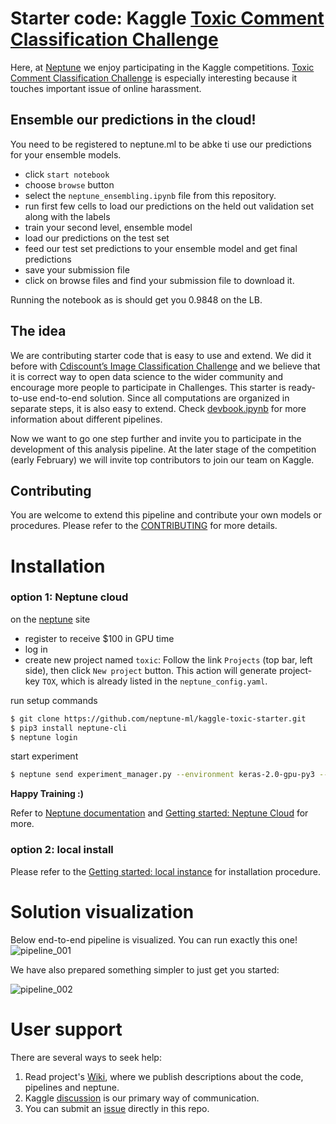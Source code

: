 # Starter code: Kaggle [Toxic Comment Classification Challenge](https://www.kaggle.com/c/jigsaw-toxic-comment-classification-challenge 'Kaggle competition')

Here, at [Neptune](https://neptune.ml/ 'machine learning lab') we enjoy participating in the Kaggle competitions. [Toxic Comment Classification Challenge](https://www.kaggle.com/c/jigsaw-toxic-comment-classification-challenge 'Kaggle competition') is especially interesting because it touches important issue of online harassment.

## Ensemble our predictions in the cloud!
You need to be registered to neptune.ml to be abke ti use our predictions for your ensemble models.

* click `start notebook` 
* choose `browse` button
* select the `neptune_ensembling.ipynb` file from this repository. 
* run first few cells to load our predictions on the held out validation set along with the labels
* train your second level, ensemble model
* load our predictions on the test set
* feed our test set predictions to your ensemble model and get final predictions
* save your submission file 
* click on browse files and find your submission file to download it.

Running the notebook as is should get you 0.9848 on the LB.

## The idea
We are contributing starter code that is easy to use and extend. We did it before with [Cdiscount’s Image Classification Challenge](https://github.com/deepsense-ai/cdiscount-starter) and we believe that it is correct way to open data science to the wider community and encourage more people to participate in Challenges. This starter is ready-to-use end-to-end solution. Since all computations are organized in separate steps, it is also easy to extend. Check [devbook.ipynb](https://github.com/neptune-ml/kaggle-toxic-starter/blob/master/devbook.ipynb) for more information about different pipelines.

Now we want to go one step further and invite you to participate in the development of this analysis pipeline. At the later stage of the competition (early February) we will invite top contributors to join our team on Kaggle.

## Contributing
You are welcome to extend this pipeline and contribute your own models or procedures. Please refer to the [CONTRIBUTING](https://github.com/neptune-ml/kaggle-toxic-starter/blob/master/CONTRIBUTING.md) for more details.

# Installation
### option 1: Neptune cloud
on the [neptune](https://neptune.ml/ 'machine learning lab') site
* register to receive $100 in GPU time
* log in
* create new project named `toxic`: Follow the link `Projects` (top bar, left side), then click `New project` button. This action will generate project-key `TOX`, which is already listed in the `neptune_config.yaml`.

run setup commands
```bash
$ git clone https://github.com/neptune-ml/kaggle-toxic-starter.git
$ pip3 install neptune-cli
$ neptune login
```

start experiment
```bash
$ neptune send experiment_manager.py --environment keras-2.0-gpu-py3 --worker gcp-gpu-medium --config neptune_config.yaml -- train_evaluate_predict_pipeline --pipeline_name glove_lstm
```
**Happy Training :)**

Refer to [Neptune documentation](https://docs.neptune.ml/cli/neptune_send/) and [Getting started: Neptune Cloud](https://github.com/neptune-ml/kaggle-toxic-starter/wiki/Getting-started:-Neptune-Cloud) for more.

### option 2: local install
Please refer to the [Getting started: local instance](https://github.com/neptune-ml/kaggle-toxic-starter/wiki/Getting-started:-local-instance) for installation procedure.

# Solution visualization
Below end-to-end pipeline is visualized. You can run exactly this one!
![pipeline_001](https://github.com/neptune-ml/kaggle-toxic-starter/blob/master/imgs/log_reg_ensemble.png 'complex-ensemble')

We have also prepared something simpler to just get you started:

![pipeline_002](https://github.com/neptune-ml/kaggle-toxic-starter/blob/master/imgs/glove_lstm_pipeline.png 'simple GLOVE LSTM')


# User support
There are several ways to seek help:
1. Read project's [Wiki](https://github.com/neptune-ml/kaggle-toxic-starter/wiki), where we publish descriptions about the code, pipelines and neptune.
2. Kaggle [discussion](https://www.kaggle.com/c/jigsaw-toxic-comment-classification-challenge/discussion) is our primary way of communication.
3. You can submit an [issue](https://github.com/neptune-ml/kaggle-toxic-starter/issues) directly in this repo.
